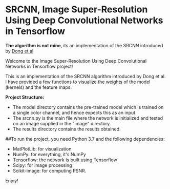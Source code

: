 # SRCNN, Image Super-Resolution Using Deep Convolutional Networks in Tensorflow

**The algorithm is not mine**, its an implementation of the SRCNN introduced by [Dong et al](https://arxiv.org/pdf/1501.00092.pdf)

Welcome to the Image Super-Resolution Using Deep Convolutional Networks in Tensorflow project!

This is an implementation of the SRCNN algorithm introduced by Dong et al. I have provided a few functions to visualize the weights of the model (kernels) and the feature maps.

**Project Structure:**

- The model directory contains the pre-trained model which is trained on a single color channel, and hence expects this as an input.
- The srcnn.py is the main file where the network is initialized and tested on an image supplied in the "image" directory.
- The results directory contains the results obtained.

##To run the project, you need Python 3.7 and the following dependencies:

- MatPlotLib: for visualization
- NumPy: for everything, it's NumPy
- Tensorflow: the network is built using Tensorflow
- Scipy: for image processing
- Scikit-image: for computing PSNR.

Enjoy!
